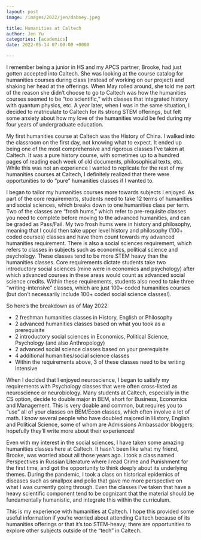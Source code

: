 ```yaml
---
layout: post
image: /images/2022/jen/dabney.jpeg

title: Humanities at Caltech
author: Jen Yu
categories: [academics]
date: 2022-05-14 07:00:00 +0000

---
```

I remember being a junior in HS and my APCS partner, Brooke, had just gotten accepted into Caltech. She was looking at the course catalog for humanities courses during class (instead of working on our project) and shaking her head at the offerings. When May rolled around, she told me part of the reason she didn’t choose to go to Caltech was how the humanities courses seemed to be “too scientific,” with classes that integrated history with quantum physics, etc. A year later, when I was in the same situation, I decided to matriculate to Caltech for its strong STEM offerings, but felt some anxiety about how my love of the humanities would be fed during my four years of undergraduate education.

My first humanities course at Caltech was the History of China. I walked into the classroom on the first day, not knowing what to expect. It ended up being one of the most comprehensive and rigorous classes I’ve taken at Caltech. It was a pure history course, with sometimes up to a hundred pages of reading each week of old documents, philosophical texts, etc. While this was not an experience I wanted to replicate for the rest of my humanities courses at Caltech, I definitely realized that there were opportunities to do “pure” humanities classes if I wanted to.

I began to tailor my humanities courses more towards subjects I enjoyed. As part of the core requirements, students need to take 12 terms of humanities and social sciences, which breaks down to one humanities class per term. Two of the classes are “frosh hums,” which refer to pre-requisite classes you need to complete before moving to the advanced humanities, and can be graded as Pass/Fail. My two frosh hums were in history and philosophy, meaning that I could then take upper level history and philosophy (100+ coded courses) classes and have them count towards my advanced humanities requirement. There is also a social sciences requirement, which refers to classes in subjects such as economics, political science and psychology. These classes tend to be more STEM heavy than the humanities classes. Core requirements dictate students take two introductory social sciences (mine were in economics and psychology) after which advanced courses in these areas would count as advanced social science credits. Within these requirements, students also need to take three “writing-intensive” classes, which are just 100+ coded humanities courses (but don’t necessarily include 100+ coded social science classes!).

So here’s the breakdown as of May 2022:

* 2 freshman humanities classes in History, English or Philosophy
* 2 advanced humanities classes based on what you took as a prerequisite
* 2 introductory social sciences in Economics, Political Science, Psychology (and also Anthropology)
* 2 advanced social science classes based on your prerequisite
* 4 additional humanities/social science classes
* Within the requirements above, 3 of these classes need to be writing intensive

When I decided that I enjoyed neuroscience, I began to satisfy my requirements with Psychology classes that were often cross-listed as neuroscience or neurobiology. Many students at Caltech, especially in the CS option, decide to double major in BEM, short for Business, Economics and Management. This is very doable and common, but requires you to “use” all of your classes on BEM/Econ classes, which often involve a lot of math. I know several people who have doubled majored in History, English and Political Science, some of whom are Admissions Ambassador bloggers; hopefully they’ll write more about their experiences!

Even with my interest in the social sciences, I have taken some amazing humanities classes here at Caltech. It hasn’t been like what my friend, Brooke, was worried about all those years ago. I took a class named Perspectives in Russian Literature where I read Crime and Punishment for the first time, and got the opportunity to think deeply about its underlying themes. During the pandemic, I took a class on historical epidemics of diseases such as smallpox and polio that gave me more perspective on what I was currently going through. Even the classes I’ve taken that have a heavy scientific component tend to be cognizant that the material should be fundamentally humanistic, and integrate this within the curriculum.

This is my experience with humanities at Caltech. I hope this provided some useful information if you’re worried about attending Caltech because of its humanities offerings or that it’s too STEM-heavy; there are opportunities to explore other subjects outside of the “tech” in Caltech.